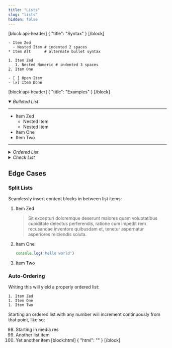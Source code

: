 ```yaml
---
title: "Lists"
slug: "lists"
hidden: false
---
```


[block:api-header]
{
  "title": "Syntax"
}
[/block]
```shell Bullet Lists
- Item Zed
  - Nested Item # indented 2 spaces
* Item Alt      # alternate bullet syntax
```
```shell Numeric Lists
1. Item Zed
   1. Nested Numeric # indented 3 spaces
2. Item One
```
```shell Check Lists
- [ ] Open Item
- [x] Item Done
```
[block:api-header]
{
  "title": "Examples"
}
[/block]
<details open>
  <summary><em>Bulleted List</em></summary><hr>

- Item Zed
  * Nested Item
  * Nested Item
- Item One
- Item Two

<hr></details>
<details>
  <summary><em>Ordered List</em></summary><hr>

1. Item Zed
   1. Nested Numeric
   1. Nested Numeric
1. Item One
2. Item Two

<hr></details>
<details>
  <summary><em>Check List</em></summary><hr>

- [ ] Task Zed
- [x] Task One
- [ ] Task Two

</details>

## Edge Cases

### Split Lists

Seamlessly insert content blocks in between list items:

1. Item Zed

   > Sit excepturi doloremque deserunt maiores quam voluptatibus cupiditate delectus perferendis, ratione cum impedit rem recusandae inventore quibusdam et, tenetur aspernatur asperiores reiciendis soluta.

1. Item One

   ```javascript
   console.log('hello world')
   ```

1. Item Two

### Auto-Ordering

Writing this will yield a properly ordered list:

    1. Item Zed
    1. Item One
    1. Item Two

Starting an ordered list with any number will increment continuously from that point, like so:

98. Starting in media res
98. Another list item
98. Yet another item
[block:html]
{
  "html": "<style>\n  summary {\n    padding-top: 8px;\n    outline: none !important;\n    user-select: none;\n  }\n  details[open] + details > summary {\n    padding-top: 0;\n  }\n  details > summary + hr {\n    opacity: .66;\n  }\n</style>"
}
[/block]
